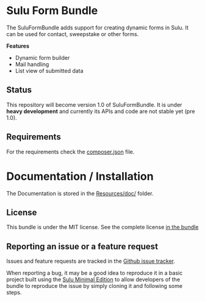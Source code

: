 # Sulu Form Bundle

The SuluFormBundle adds support for creating dynamic forms in Sulu. It can
be used for contact, sweepstake or other forms.

**Features**

 - Dynamic form builder
 - Mail handling
 - List view of submitted data

## Status

This repository will become version 1.0 of SuluFormBundle. It is under
**heavy development** and currently its APIs and code are not stable
yet (pre 1.0).

## Requirements

For the requirements check the [composer.json](composer.json "composer.json")
file.

# Documentation / Installation

The Documentation is stored in the
[Resources/doc/](Resources/doc/index.md "Documentation") folder.

## License

This bundle is under the MIT license. See the complete license
[in the bundle](LICENSE)

## Reporting an issue or a feature request

Issues and feature requests are tracked in the
[Github issue tracker](https://github.com/sulu/SuluFormBundle/issues).

When reporting a bug, it may be a good idea to reproduce it in a basic project
built using the [Sulu Minimal Edition](https://github.com/sulu/sulu-minimal)
to allow developers of the bundle to reproduce the issue by simply cloning it
and following some steps.
